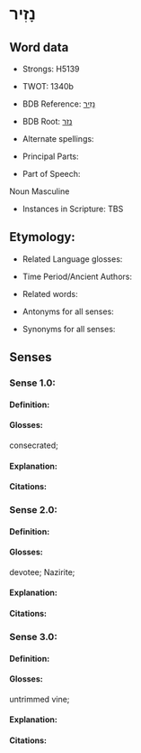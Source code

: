 # נָזִיר

<!-- Status: S2="NeedsEdits" -->
<!-- Lexica used for edits:   -->

## Word data

* Strongs: H5139

* TWOT: 1340b

* BDB Reference: [נָזִיר](rc://en/bdb/dict/n.cn.ac)

* BDB Root: [נזר](rc://en/bdb/dict/n.cn.aa)

* Alternate spellings:

* Principal Parts:

* Part of Speech:

Noun Masculine

* Instances in Scripture: TBS

## Etymology:

* Related Language glosses:

* Time Period/Ancient Authors:

* Related words:

* Antonyms for all senses:

* Synonyms for all senses:

## Senses

### Sense 1.0:

#### Definition:

#### Glosses:

consecrated; 

#### Explanation:

#### Citations:



### Sense 2.0:

#### Definition:

#### Glosses:

devotee; Nazirite; 

#### Explanation:

#### Citations:



### Sense 3.0:

#### Definition:

#### Glosses:

untrimmed vine; 

#### Explanation:

#### Citations:




